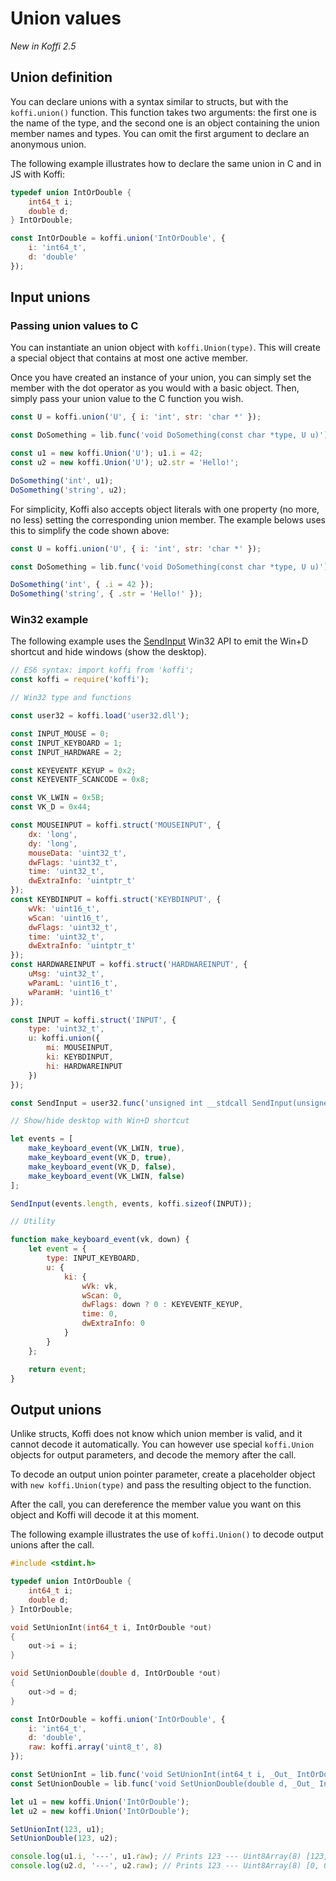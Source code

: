 # Union values

*New in Koffi 2.5*

## Union definition

You can declare unions with a syntax similar to structs, but with the `koffi.union()` function. This function takes two arguments: the first one is the name of the type, and the second one is an object containing the union member names and types. You can omit the first argument to declare an anonymous union.

The following example illustrates how to declare the same union in C and in JS with Koffi:

```c
typedef union IntOrDouble {
    int64_t i;
    double d;
} IntOrDouble;
```

```js
const IntOrDouble = koffi.union('IntOrDouble', {
    i: 'int64_t',
    d: 'double'
});
```

## Input unions

### Passing union values to C

You can instantiate an union object with `koffi.Union(type)`. This will create a special object that contains at most one active member.

Once you have created an instance of your union, you can simply set the member with the dot operator as you would with a basic object. Then, simply pass your union value to the C function you wish.

```js
const U = koffi.union('U', { i: 'int', str: 'char *' });

const DoSomething = lib.func('void DoSomething(const char *type, U u)');

const u1 = new koffi.Union('U'); u1.i = 42;
const u2 = new koffi.Union('U'); u2.str = 'Hello!';

DoSomething('int', u1);
DoSomething('string', u2);
```

For simplicity, Koffi also accepts object literals with one property (no more, no less) setting the corresponding union member. The example belows uses this to simplify the code shown above:

```js
const U = koffi.union('U', { i: 'int', str: 'char *' });

const DoSomething = lib.func('void DoSomething(const char *type, U u)');

DoSomething('int', { .i = 42 });
DoSomething('string', { .str = 'Hello!' });
```

### Win32 example

The following example uses the [SendInput](https://learn.microsoft.com/en-us/windows/win32/api/winuser/nf-winuser-sendinput) Win32 API to emit the Win+D shortcut and hide windows (show the desktop).

```js
// ES6 syntax: import koffi from 'koffi';
const koffi = require('koffi');

// Win32 type and functions

const user32 = koffi.load('user32.dll');

const INPUT_MOUSE = 0;
const INPUT_KEYBOARD = 1;
const INPUT_HARDWARE = 2;

const KEYEVENTF_KEYUP = 0x2;
const KEYEVENTF_SCANCODE = 0x8;

const VK_LWIN = 0x5B;
const VK_D = 0x44;

const MOUSEINPUT = koffi.struct('MOUSEINPUT', {
    dx: 'long',
    dy: 'long',
    mouseData: 'uint32_t',
    dwFlags: 'uint32_t',
    time: 'uint32_t',
    dwExtraInfo: 'uintptr_t'
});
const KEYBDINPUT = koffi.struct('KEYBDINPUT', {
    wVk: 'uint16_t',
    wScan: 'uint16_t',
    dwFlags: 'uint32_t',
    time: 'uint32_t',
    dwExtraInfo: 'uintptr_t'
});
const HARDWAREINPUT = koffi.struct('HARDWAREINPUT', {
    uMsg: 'uint32_t',
    wParamL: 'uint16_t',
    wParamH: 'uint16_t'
});

const INPUT = koffi.struct('INPUT', {
    type: 'uint32_t',
    u: koffi.union({
        mi: MOUSEINPUT,
        ki: KEYBDINPUT,
        hi: HARDWAREINPUT
    })
});

const SendInput = user32.func('unsigned int __stdcall SendInput(unsigned int cInputs, INPUT *pInputs, int cbSize)');

// Show/hide desktop with Win+D shortcut

let events = [
    make_keyboard_event(VK_LWIN, true),
    make_keyboard_event(VK_D, true),
    make_keyboard_event(VK_D, false),
    make_keyboard_event(VK_LWIN, false)
];

SendInput(events.length, events, koffi.sizeof(INPUT));

// Utility

function make_keyboard_event(vk, down) {
    let event = {
        type: INPUT_KEYBOARD,
        u: {
            ki: {
                wVk: vk,
                wScan: 0,
                dwFlags: down ? 0 : KEYEVENTF_KEYUP,
                time: 0,
                dwExtraInfo: 0
            }
        }
    };

    return event;
}
```

## Output unions

Unlike structs, Koffi does not know which union member is valid, and it cannot decode it automatically. You can however use special `koffi.Union` objects for output parameters, and decode the memory after the call.

To decode an output union pointer parameter, create a placeholder object with `new koffi.Union(type)` and pass the resulting object to the function.

After the call, you can dereference the member value you want on this object and Koffi will decode it at this moment.

The following example illustrates the use of `koffi.Union()` to decode output unions after the call.

```c
#include <stdint.h>

typedef union IntOrDouble {
    int64_t i;
    double d;
} IntOrDouble;

void SetUnionInt(int64_t i, IntOrDouble *out)
{
    out->i = i;
}

void SetUnionDouble(double d, IntOrDouble *out)
{
    out->d = d;
}
```

```js
const IntOrDouble = koffi.union('IntOrDouble', {
    i: 'int64_t',
    d: 'double',
    raw: koffi.array('uint8_t', 8)
});

const SetUnionInt = lib.func('void SetUnionInt(int64_t i, _Out_ IntOrDouble *out)');
const SetUnionDouble = lib.func('void SetUnionDouble(double d, _Out_ IntOrDouble *out)');

let u1 = new koffi.Union('IntOrDouble');
let u2 = new koffi.Union('IntOrDouble');

SetUnionInt(123, u1);
SetUnionDouble(123, u2);

console.log(u1.i, '---', u1.raw); // Prints 123 --- Uint8Array(8) [123, 0, 0, 0, 0, 0, 0, 0]
console.log(u2.d, '---', u2.raw); // Prints 123 --- Uint8Array(8) [0, 0, 0, 0, 0, 0, 69, 64]
```
